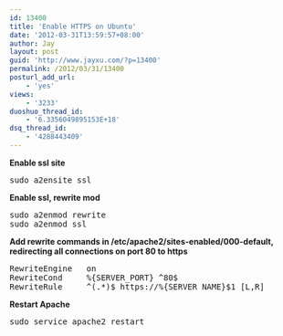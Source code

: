 ```yaml
---
id: 13400
title: 'Enable HTTPS on Ubuntu'
date: '2012-03-31T13:59:57+08:00'
author: Jay
layout: post
guid: 'http://www.jayxu.com/?p=13400'
permalink: /2012/03/31/13400
posturl_add_url:
    - 'yes'
views:
    - '3233'
duoshuo_thread_id:
    - '6.3356049895153E+18'
dsq_thread_id:
    - '4288443409'
---
```


<b>Enable ssl site</b>
<pre class="lang:shell decode:1 " >
sudo a2ensite ssl
</pre>

<b>Enable ssl, rewrite mod</b>
<pre class="lang:shell decode:1 " >
sudo a2enmod rewrite
sudo a2enmod ssl
</pre>

<b>Add rewrite commands in /etc/apache2/sites-enabled/000-default, redirecting all connections on port 80 to https</b>
<pre class="lang:shell decode:1 " >
RewriteEngine   on
RewriteCond     %{SERVER_PORT} ^80$
RewriteRule     ^(.*)$ https://%{SERVER_NAME}$1 [L,R]
</pre>

<b>Restart Apache</b>
<pre class="lang:shell decode:1 " >
sudo service apache2 restart
</pre>
